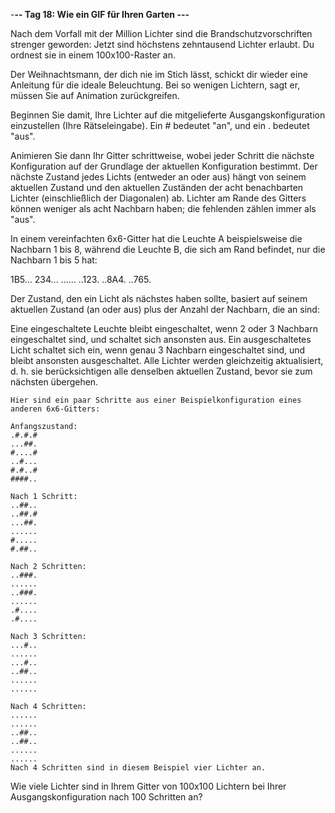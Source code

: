 -**-- Tag 18: Wie ein GIF für Ihren Garten ---**

Nach dem Vorfall mit der Million Lichter sind die Brandschutzvorschriften strenger geworden: Jetzt sind höchstens
zehntausend Lichter erlaubt. Du ordnest sie in einem 100x100-Raster an.

Der Weihnachtsmann, der dich nie im Stich lässt, schickt dir wieder eine Anleitung für die ideale Beleuchtung. Bei so
wenigen Lichtern, sagt er, müssen Sie auf Animation zurückgreifen.

Beginnen Sie damit, Ihre Lichter auf die mitgelieferte Ausgangskonfiguration einzustellen (Ihre Rätseleingabe).
Ein # bedeutet "an", und ein . bedeutet "aus".

Animieren Sie dann Ihr Gitter schrittweise, wobei jeder Schritt die nächste Konfiguration auf der Grundlage der
aktuellen Konfiguration bestimmt. Der nächste Zustand jedes Lichts (entweder an oder aus) hängt von seinem aktuellen
Zustand und den aktuellen Zuständen der acht benachbarten Lichter (einschließlich der Diagonalen) ab. Lichter am Rande
des Gitters können weniger als acht Nachbarn haben; die fehlenden zählen immer als "aus".

In einem vereinfachten 6x6-Gitter hat die Leuchte A beispielsweise die Nachbarn 1 bis 8, während die Leuchte B, die sich
am Rand befindet, nur die Nachbarn 1 bis 5 hat:

1B5...
234...
......
..123.
..8A4.
..765.

Der Zustand, den ein Licht als nächstes haben sollte, basiert auf seinem aktuellen Zustand (an oder aus) plus der Anzahl
der Nachbarn, die an sind:

Eine eingeschaltete Leuchte bleibt eingeschaltet, wenn 2 oder 3 Nachbarn eingeschaltet sind, und schaltet sich ansonsten
aus.
Ein ausgeschaltetes Licht schaltet sich ein, wenn genau 3 Nachbarn eingeschaltet sind, und bleibt ansonsten
ausgeschaltet.
Alle Lichter werden gleichzeitig aktualisiert, d. h. sie berücksichtigen alle denselben aktuellen Zustand, bevor sie zum
nächsten übergehen.

```
Hier sind ein paar Schritte aus einer Beispielkonfiguration eines anderen 6x6-Gitters:

Anfangszustand:
.#.#.#
...##.
#....#
..#...
#.#..#
####..

Nach 1 Schritt:
..##..
..##.#
...##.
......
#.....
#.##..

Nach 2 Schritten:
..###.
......
..###.
......
.#....
.#....

Nach 3 Schritten:
...#..
......
...#..
..##..
......
......

Nach 4 Schritten:
......
......
..##..
..##..
......
......
Nach 4 Schritten sind in diesem Beispiel vier Lichter an.
```

Wie viele Lichter sind in Ihrem Gitter von 100x100 Lichtern bei Ihrer Ausgangskonfiguration nach 100 Schritten an?
